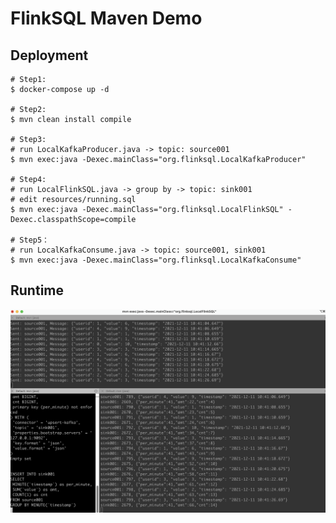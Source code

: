 # FlinkSQL Maven Demo

## Deployment

```
# Step1: 
$ docker-compose up -d

# Step2:
$ mvn clean install compile

# Step3:
# run LocalKafkaProducer.java -> topic: source001
$ mvn exec:java -Dexec.mainClass="org.flinksql.LocalKafkaProducer"

# Step4:
# run LocalFlinkSQL.java -> group by -> topic: sink001
# edit resources/running.sql
$ mvn exec:java -Dexec.mainClass="org.flinksql.LocalFlinkSQL" -Dexec.classpathScope=compile

# Step5：
# run LocalKafkaConsume.java -> topic: source001, sink001
$ mvn exec:java -Dexec.mainClass="org.flinksql.LocalKafkaConsume"
```

## Runtime

<img src="doc/runtime.png" width="600px"/>
